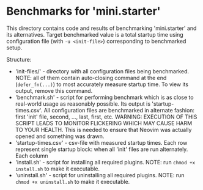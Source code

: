 # Benchmarks for 'mini.starter'

This directory contains code and results of benchmarking 'mini.starter' and its alternatives. Target benchmarked value is a total startup time using configuration file (with `-u <init-file>`) corresponding to benchmarked setup.

Structure:

- 'init-files/' - directory with all configuration files being benchmarked. NOTE: all of them contain auto-closing command at the end (`defer_fn(...)`) to most accurately measure startup time. To view its output, remove this command.
- 'benchmark.sh' - script for performing benchmark which is as close to real-world usage as reasonably possible. Its output is 'startup-times.csv'. All configuration files are benchmarked in alternate fashion: first 'init' file, second, ..., last, first, etc. WARNING: EXECUTION OF THIS SCRIPT LEADS TO MONITOR FLICKERING WHICH MAY CAUSE HARM TO YOUR HEALTH. This is needed to ensure that Neovim was actually opened and something was drawn.
- 'startup-times.csv' - csv-file with measured startup times. Each row represent single startup block: when all 'init' files are run alternately. Each column
- 'install.sh' - script for installing all required plugins. NOTE: run `chmod +x install.sh` to make it executable.
- 'uninstall.sh' - script for uninstalling all required plugins. NOTE: run `chmod +x uninstall.sh` to make it executable.
